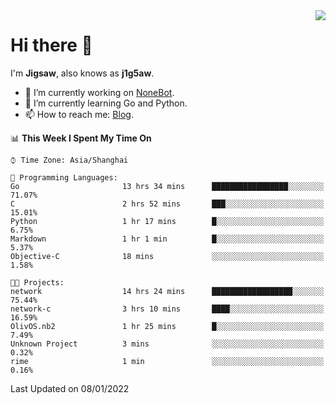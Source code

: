 <a href="#">
  <img align="right" src="https://github-readme-stats.vercel.app/api?username=j1g5awi&count_private=true&show_icons=true&title_color=80070B&text_color=B3B3B3&bg_color=212121&icon_color=80070B" />
</a>

# Hi there 👋

I'm **Jigsaw**, also knows as **j1g5aw**.

- 🔭 I’m currently working on [NoneBot](https://github.com/nonebot).
- 🌱 I’m currently learning Go and Python.
- 📫 How to reach me: [Blog](https://blog.maddestroyer.xyz/).

<!--START_SECTION:waka-->
📊 **This Week I Spent My Time On** 

```text
⌚︎ Time Zone: Asia/Shanghai

💬 Programming Languages: 
Go                       13 hrs 34 mins      █████████████████░░░░░░░░   71.07% 
C                        2 hrs 52 mins       ███░░░░░░░░░░░░░░░░░░░░░░   15.01% 
Python                   1 hr 17 mins        █░░░░░░░░░░░░░░░░░░░░░░░░   6.75% 
Markdown                 1 hr 1 min          █░░░░░░░░░░░░░░░░░░░░░░░░   5.37% 
Objective-C              18 mins             ░░░░░░░░░░░░░░░░░░░░░░░░░   1.58%

🐱‍💻 Projects: 
network                  14 hrs 24 mins      ██████████████████░░░░░░░   75.44% 
network-c                3 hrs 10 mins       ████░░░░░░░░░░░░░░░░░░░░░   16.59% 
OlivOS.nb2               1 hr 25 mins        █░░░░░░░░░░░░░░░░░░░░░░░░   7.49% 
Unknown Project          3 mins              ░░░░░░░░░░░░░░░░░░░░░░░░░   0.32% 
rime                     1 min               ░░░░░░░░░░░░░░░░░░░░░░░░░   0.16%

```


 Last Updated on 08/01/2022
<!--END_SECTION:waka-->
